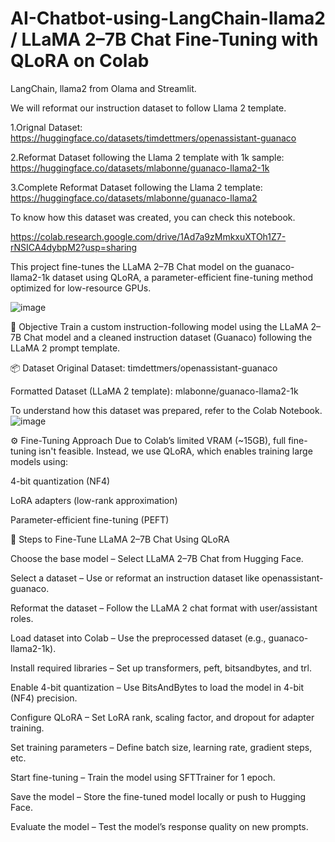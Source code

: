 # AI-Chatbot-using-LangChain-llama2 / LLaMA 2–7B Chat Fine-Tuning with QLoRA on Colab

LangChain, llama2 from Olama and Streamlit.

We will reformat our instruction dataset to follow Llama 2 template.

1.Orignal Dataset: https://huggingface.co/datasets/timdettmers/openassistant-guanaco

2.Reformat Dataset following the Llama 2 template with 1k sample: https://huggingface.co/datasets/mlabonne/guanaco-llama2-1k

3.Complete Reformat Dataset following the Llama 2 template: https://huggingface.co/datasets/mlabonne/guanaco-llama2

To know how this dataset was created, you can check this notebook.

https://colab.research.google.com/drive/1Ad7a9zMmkxuXTOh1Z7-rNSICA4dybpM2?usp=sharing


This project fine-tunes the LLaMA 2–7B Chat model on the guanaco-llama2-1k dataset using QLoRA, a parameter-efficient fine-tuning method optimized for low-resource GPUs.

![image](https://github.com/user-attachments/assets/5e3495dd-fd3f-4563-99be-8bd334eb4a43)


🧠 Objective
Train a custom instruction-following model using the LLaMA 2–7B Chat model and a cleaned instruction dataset (Guanaco) following the LLaMA 2 prompt template.



📦 Dataset
Original Dataset: timdettmers/openassistant-guanaco

Formatted Dataset (LLaMA 2 template): mlabonne/guanaco-llama2-1k

To understand how this dataset was prepared, refer to the Colab Notebook.
![image](https://github.com/user-attachments/assets/4540d3be-daf9-412f-9520-ed4b86316ba9)




⚙️ Fine-Tuning Approach
Due to Colab’s limited VRAM (~15GB), full fine-tuning isn't feasible. Instead, we use QLoRA, which enables training large models using:

4-bit quantization (NF4)

LoRA adapters (low-rank approximation)

Parameter-efficient fine-tuning (PEFT)




🔧 Steps to Fine-Tune LLaMA 2–7B Chat Using QLoRA

Choose the base model – Select LLaMA 2–7B Chat from Hugging Face.

Select a dataset – Use or reformat an instruction dataset like openassistant-guanaco.

Reformat the dataset – Follow the LLaMA 2 chat format with user/assistant roles.

Load dataset into Colab – Use the preprocessed dataset (e.g., guanaco-llama2-1k).

Install required libraries – Set up transformers, peft, bitsandbytes, and trl.

Enable 4-bit quantization – Use BitsAndBytes to load the model in 4-bit (NF4) precision.

Configure QLoRA – Set LoRA rank, scaling factor, and dropout for adapter training.

Set training parameters – Define batch size, learning rate, gradient steps, etc.

Start fine-tuning – Train the model using SFTTrainer for 1 epoch.

Save the model – Store the fine-tuned model locally or push to Hugging Face.

Evaluate the model – Test the model’s response quality on new prompts.





